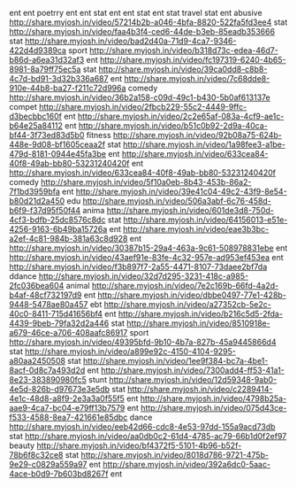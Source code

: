  ent
 ent
 poetrry
 ent
 ent
 stat
 ent
 ent
 stat
 ent
 stat
 travel
 stat
 ent
 abusive
http://share.myjosh.in/video/57214b2b-a046-4bfa-8820-522fa5fd3ee4 stat
http://share.myjosh.in/video/faa4b3f4-ced6-44de-b3eb-85eadb353666 stat
http://share.myjosh.in/video/bad2d40a-71d9-4ca7-9346-422d4d9389ca sport
http://share.myjosh.in/video/b318d73c-edea-46d7-b86d-a6ea31d32af3 ent
http://share.myjosh.in/video/fc197319-6240-4b65-8981-8a79ff75ec5a stat
http://share.myjosh.in/video/39ca0dd8-c8b8-4c7d-bd91-3d32b336a687 ent
http://share.myjosh.in/video/7c68dde8-910e-44b8-ba27-f211c72d996a comedy
http://share.myjosh.in/video/36b2a158-c09d-49c1-b430-5b0af613137e compet
http://share.myjosh.in/video/2fbcb229-55c2-4449-9ffc-d3becbbc160f ent
http://share.myjosh.in/video/2c2e65af-083a-4cf9-ae1c-b64e25a84112 ent
http://share.myjosh.in/video/b51c0b92-2d9a-40ca-bf44-3f73ed83d5b0 fitness
http://share.myjosh.in/video/92b08a75-624b-448e-9d08-bf1605ceaa2f stat
http://share.myjosh.in/video/1a98fee3-a1be-479d-8181-0944e45fa3be ent
http://share.myjosh.in/video/633cea84-40f8-49ab-bb80-53231240420f ent
http://share.myjosh.in/video/633cea84-40f8-49ab-bb80-53231240420f comedy
http://share.myjosh.in/video/5f10a0eb-8b43-453b-86a2-7f1bd3959bfa ent
http://share.myjosh.in/video/39e41c04-49c2-43f9-8e54-b80d21d2a450 edu
http://share.myjosh.in/video/506a3abf-6c76-458d-b6f9-f37d95f50f44 anima
http://share.myjosh.in/video/601de3d8-750d-4cf3-bdfb-25dc8576c8dc stat
http://share.myjosh.in/video/64156013-e51e-4256-9163-6b49ba15726a ent
http://share.myjosh.in/video/eae3b3bc-a2ef-4c81-984b-381a63c8d928 ent
http://share.myjosh.in/video/30387b15-29a4-463a-9c61-508978831ebe ent
http://share.myjosh.in/video/43aef91e-83fe-4c32-957e-ad953ef453ea ent
http://share.myjosh.in/video/f3b897f7-2a55-4471-8107-73daee2bf7da ddance
http://share.myjosh.in/video/32d7d295-3231-418c-a985-2fc036bea604 animal
http://share.myjosh.in/video/7e2c169b-66fd-4a2d-b4af-48cf732197d9 ent
http://share.myjosh.in/video/dbbe0497-77e1-428b-9448-5478ae80a457 ebt
http://share.myjosh.in/video/a27352cb-5e2c-40c0-8411-715d41656bf4 ent
http://share.myjosh.in/video/b216c5d5-2fda-4439-9beb-79fa32d2a446 stat
http://share.myjosh.in/video/8510918e-a679-46ce-a706-408aafc86917 sport
http://share.myjosh.in/video/49395bfd-9b10-4b7a-827b-45a9445866d4 stat
http://share.myjosh.in/video/a899e92c-4150-4104-9295-a80aa2450508 stat
http://share.myjosh.in/video/1ee9f384-bc7a-4be1-8acf-0d8c7a493d2d ent
http://share.myjosh.in/video/7300add4-ff53-41a1-8e23-383890980fc5 stunt
http://share.myjosh.in/video/12d59348-9ab0-4e5d-826b-d97673e3e5db stat
http://share.myjosh.in/video/c2289414-4e1c-48d8-a8f9-2e3a3a0f55f5 ent
http://share.myjosh.in/video/4798b25a-aae9-4ca7-bc04-e79ff13b7579 ent
http://share.myjosh.in/video/075d43ce-f533-4588-8ea7-421661e85dbc dance
http://share.myjosh.in/video/eeb42d66-cdc8-4e53-97dd-155a9acd73db stat
http://share.myjosh.in/video/aa0db0c2-61d4-4785-ac79-66b1d0f2ef97 beauty
http://share.myjosh.in/video/bf4372f5-5101-4b96-b52f-78b6f8c32ce8 stat
http://share.myjosh.in/video/8018d786-9721-475b-9e29-c0829a559a97 ent
http://share.myjosh.in/video/392a6dc0-5aac-4ace-b0d9-7b603bd8267f ent
